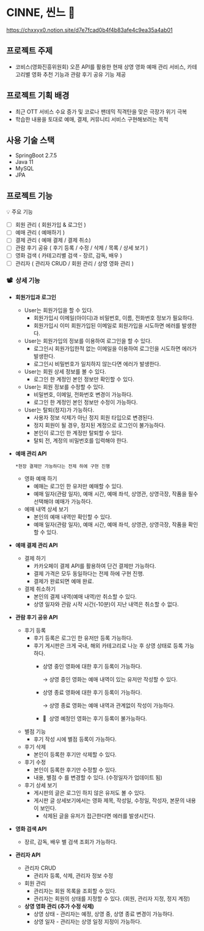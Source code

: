 # CINNE, 씬느 🍿
https://chxxyx0.notion.site/d7e7fcad0b4f4b83afe4c9ea35a4ab01

## **프로젝트 주제**

- 코비스(영화진흥위원회) 오픈 API를 활용한 현재 상영 영화 예매 관리 서비스, 카테고리별 영화 추천 기능과 관람 후기 공유 기능 제공
    

## **프로젝트 기획 배경**
- 최근 OTT 서비스 수요 증가 및 코로나 팬데믹 직격탄을 맞은 극장가 위기 극복
- 학습한 내용을 토대로 예매, 결제, 커뮤니티 서비스 구현해보려는 목적

## 사용 기술 스택
- SpringBoot 2.7.5
- Java 11
- MySQL
- JPA

## 프로젝트 기능

<aside>
💡 주요 기능

- [ ]  회원 관리 ( 회원가입 & 로그인 )
- [ ]  예매 관리 ( 예매하기 )
- [ ]  결제 관리 ( 예매 결제 / 결제 취소)
- [ ]  관람 후기 공유 ( 후기 등록 / 수정 / 삭제 / 목록 / 상세 보기 )
- [ ]  영화 검색 ( 카테고리별 검색 - 장르, 감독, 배우 )
- [ ]  관리자 ( 관리자 CRUD / 회원 관리 / 상영 영화 관리 )
</aside>

### 📽️  상세 기능

- **회원가입과 로그인**
    - User는 회원가입을 할 수 있다.
        - 회원가입시 이메일(아이디)과 비밀번호, 이름, 전화번호 정보가 필요하다.
        - 회원가입시 이미 회원가입된 이메일로 회원가입을 시도하면 에러를 발생한다.
    - User는 회원가입의 정보를 이용하여 로그인을 할 수 있다.
        - 로그인시 회원가입한적 없는 이메일을 이용하여 로그인을 시도하면 에러가 발생한다.
        - 로그인시 비밀번호가 일치하지 않는다면 에러가 발생한다.
    - User는 회원 상세 정보를 볼 수 있다.
        - 로그인 한 계정인 본인 정보만 확인할 수 있다.
    - User는 회원 정보를 수정할 수 있다.
        - 비밀번호, 이메일, 전화번호 변경이 가능하다.
        - 로그인 한 계정인 본인 정보만 수정이 가능하다.
    - User는 탈퇴(정지)가 가능하다.
        - 사용자 정보 삭제가 아닌 정지 회원 타입으로 변경된다.
        - 정지 회원이 될 경우, 정지된 계정으로 로그인이 불가능하다.
        - 본인이 로그인 한 계정만 탈퇴할 수 있다.
        - 탈퇴 전, 계정의 비밀번호를 입력해야 한다.
    
- **예매 관리 API**
    
    `*현장 결제만 가능하다는 전제 하에 구현 진행`
    
    - 영화 예매 하기
        - 예매는 로그인 한 유저만 예매할 수 있다.
        - 예매 일자(관람 일자), 예매 시간, 예매 좌석, 상영관, 상영극장, 작품을 필수 선택해야 예매가 가능하다.
    - 예매 내역 상세 보기
        - 본인의 예매 내역만 확인할 수 있다.
        - 예매 일자(관람 일자), 예매 시간, 예매 좌석, 상영관, 상영극장, 작품을 확인할 수 있다.
- **예매 결제 관리 API**
    - 결제 하기
        - 카카오페이 결제 API를 활용하여 단건 결제만 가능하다.
        - 결제 가격은 모두 동일하다는 전제 하에 구현 진행.
        - 결제가 완료되면 예매 완료.
    - 결제 취소하기
        - 본인의 결제 내역(예매 내역)만 취소할 수 있다.
        - 상영 일자와 관람 시작 시간(-10분)이 지난 내역은 취소할 수 없다.
    
- **관람 후기 공유 API**
    - 후기 등록
        - 후기 등록은 로그인 한 유저만 등록 가능하다.
        - 후기 게시판은 크게 국내, 해외 카테고리로 나눈 후 상영 상태로 등록 가능하다.
            - 상영 중인 영화에 대한 후기 등록이 가능하다.
                
                → 상영 중인 영화는 예매 내역이 있는 유저만 작성할 수 있다.
                
            - 상영 종료 영화에 대한 후기 등록이 가능하다.
                
                → 상영 종료 영화는 예매 내역과 관계없이 작성이 가능하다.
                
            - 🚫  상영 예정인 영화는 후기 등록이 불가능하다.
    - 별점 기능
        - 후기 작성 시에 별점 등록이 가능하다.
    - 후기 삭제
        - 본인이 등록한 후기만 삭제할 수 있다.
    - 후기 수정
        - 본인이 등록한 후기만 수정할 수 있다.
        - 내용, 별점 수 를 변경할 수 있다. (수정일자가 업데이트 됨)
    - 후기 상세 보기
        - 게시판의 글은 로그인 하지 않은 유저도 볼 수 있다.
        - 게시판 글 상세보기에서는 영화 제목, 작성일, 수정일, 작성자, 본문의 내용이 보인다.
            - 삭제된 글을 유저가 접근한다면 에러를 발생시킨다.
    
- **영화 검색 API**
    - 장르, 감독, 배우 별 검색 조회가 가능하다.
- **관리자 API**
    - 관리자 CRUD
        - 관리자 등록, 삭제, 관리자 정보 수정
    - 회원 관리
        - 관리자는 회원 목록을 조회할 수 있다.
        - 관리자는 회원의 상태를 지정할 수 있다. (회원, 관리자 지정, 정지 계정)
    - **상영 영화 관리 (추가 수정 삭제)**
        - 상영 상태 - 관리자는 예정, 상영 중, 상영 종료 변경이 가능하다.
        - 상영 일자 - 관리자는 상영 일정 지정이 가능하다.
    
